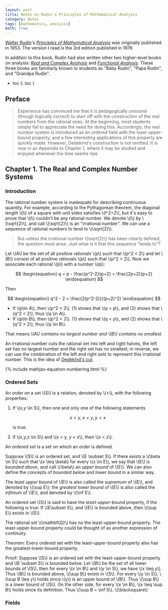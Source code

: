 ```yaml
---
layout: post
title: Notes on Rudin's Principles of Mathematical Analysis
category: Notes
tags: [mathematics, analysis]
math: true
---
```

[Walter Rudin](https://en.wikipedia.org/wiki/Walter_Rudin)'s [*Principles of Mathematical Analysis*](https://web.math.ucsb.edu/~agboola/teaching/2021/winter/122A/rudin.pdf) was originally published in 1953. The version I read is the 3rd edition published in 1976.

In addition to this book, Rudin had also written other two higher-level books on analysis: [*Real and Complex Analysis*](https://59clc.files.wordpress.com/2011/01/real-and-complex-analysis.pdf) and [*Functional Analysis*](https://59clc.files.wordpress.com/2012/08/functional-analysis-_-rudin-2th.pdf). These three books are familiarly known to students as "Baby Rudin", "Papa Rudin", and "Grandpa Rudin".

- toc
{: toc }

## Preface

> Experience has convinced me that it is pedagogically unsound (though logically correct) to start off with the construction of the real numbers from the rational ones. At the beginning, most students simply fail to appreciate the need for doing this. Accordingly, the real number system is introduced as an ordered field with the least-upper-bound property, and a few interesting applications of this property are quickly made. However, Dedekind's construction is not omitted. It is now in an Appendix to Chapter 1, where it may be studied and enjoyed whenever the time seems ripe.

## Chapter 1. The Real and Complex Number Systems

### Introduction

The rational number system is inadequate for describing continuous quantity. For example, according to the Pythagorean theorem, the diagonal length \\(l\\) of a square with unit sides satisfies \\(l^2=2\\), but it's easy to prove that \\(l\\) couldn't be any rational number. We denote \\(l\\) by \\(\sqrt{2}\\), and call \\(\sqrt{2}\\) is an "irrational number". We can use a sequence of rational numbers to tend to \\(\sqrt{2}\\).

> But unless the irrational number \\(\sqrt{2}\\) has been clearly defined, the question must arise: Just what is it that this sequence "tends to"?

Let \\(A\\) be the set of all positive rationals \\(p\\) such that \\(p^2 < 2\\) and let \\(B\\) consist of all positive rationals \\(p\\) such that \\(p^2 > 2\\). Now we associate each rational \\(p\\) with a number \\(q\\):

$$
\begin{equation}
    q = p - \frac{p^2-2}{p+2} = \frac{2p+2}{p+2}
\end{equation}
$$

Then

$$
\begin{equation}
    q^2 - 2 = \frac{2(p^2-2)}{(p+2)^2}
\end{equation}
$$

- If \\(p\in A\\), then \\(p^2 < 2\\). (1) shows that \\(q > p\\), and (2) shows that \\(q^2 < 2\\), thus \\(q \in A\\).
- If \\(p\in B\\), then \\(p^2 > 2\\). (1) shows that \\(q < p\\), and (2) shows that \\(q^2 > 2\\), thus \\(q \in B\\).

That means *\\(A\\) contains no largest number and \\(B\\) contains no smallest*.

An irrational number cuts the rational set into left and right halves, the left set has no largest number and the right set has no smallest; in reverse, we can use the combination of the left and right sets to represent this irrational number. This is the idea of [Dedekind's cut](https://en.wikipedia.org/wiki/Dedekind_cut).

{% include mathjax-equation-numbering.html %}

### Ordered Sets

An *order* on a set \\(S\\) is a relation, denoted by \\(<\\), with the following properties:

1. If \\(x,y \in S\\), then one and only one of the following statements

   $$
   x < y, x = y, y < x
   $$

   is true.

2. If \\(x,y,z \in S\\) and \\(x < y, y < z\\), then \\(x < z\\).

An *ordered set* is a set on which an order is defined.

Suppose \\(S\\) is an ordered set, and \\(E \subset S\\). If there exists a \\(\beta \in S\\) such that \\(x \leq \beta\\) for every \\(x \in E\\), we say that \\(E\\) is *bounded above*, and call \\(\beta\\) an *upper bound* of \\(E\\). We can also define the concepts of *bounded below* and *lower bound* in a similar way.

The *least upper bound* of \\(E\\) is also called the *supremum* of \\(E\\), and denoted by \\(\sup E\\); the *greatest lower bound* of \\(E\\) is also called the *infimum* of \\(E\\), and denoted by \\(\inf E\\).

An ordered set \\(S\\) is said to have the *least-upper-bound* property, if the following is true: If \\(E\subset S\\), and \\(E\\) is bounded above, then \\(\sup E\\) exists in \\(S\\).

The rational set \\(\mathbf{Q}\\) has no the least-upper-bound property. The least-upper-bound property could be thought of as another expression of continuity.

Theorem: Every ordered set with the least-upper-bound property also has the greatest-lower-bound property.

Proof: Suppose \\(S\\) is an ordered set with the least-upper-bound property and \\(E \subset S\\) is bounded below. Let \\(B\\) be the set of all lower bounds of \\(S\\), then for every \\(x \in B\\) and \\(y \in S\\), we have \\(x \leq y\\). Thus \\(B\\) is bounded above, \\(\sup B\\) exists in \\(S\\). For every \\(y \in S\\), \\(\sup B \leq y\\) holds since \\(y\\) is an upper bound of \\(B\\). Thus \\(\sup B\\) is a lower bound of \\(S\\). On the other side, for every \\(x \in B\\), \\(x \leq \sup B\\) holds since its definition. Thus \\(\sup B = \inf S\\). \\(\blacksquare\\)

### Fields
